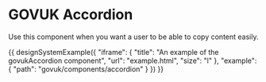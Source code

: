 ---
---
# GOVUK Accordion

Use this component when you want a user to be able to copy content easily.

{{ designSystemExample({
"iframe": {
    "title": "An example of the govukAccordion component",
    "url": "example.html",
    "size": "l"
},
"example": {
    "path": "govuk/components/accordion"
}
}) }}
